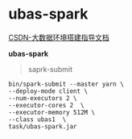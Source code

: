 # ubas-spark
[CSDN-大数据环境搭建指导文档](https://blog.csdn.net/zphyy1988)

**ubas-spark**
>saprk-submit
```
bin/spark-submit --master yarn \
--deploy-mode client \
--num-executors 2 \
--executor-cores 2  \
--executor-memory 512M \
--class ubas1  \
task/ubas-spark.jar
```
>
